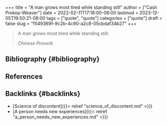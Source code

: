 +++
title = "A man grows most tired while standing still"
author = ["Cash Prokop-Weaver"]
date = 2022-02-11T17:18:00-08:00
lastmod = 2023-12-05T19:50:21-08:00
tags = ["quote", "quote"]
categories = ["quote"]
draft = false
slug = "f549369f-9c2b-4c90-a2c8-05cbdaf34b27"
+++

> A man grows most tired while standing still.
>
> _Chinese Proverb_


## Bibliography {#bibliography}

## References

<style>.csl-entry{text-indent: -1.5em; margin-left: 1.5em;}</style><div class="csl-bib-body">
</div>


## Backlinks {#backlinks}

-   [Science of discontent]({{< relref "science_of_discontent.md" >}})
-   [A person needs new experiences]({{< relref "a_person_needs_new_experiences.md" >}})
